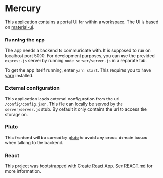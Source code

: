 # Mercury

This application contains a portal UI for within a workspace. The UI is based on 
[material-ui](https://material-ui.com/).

### Running the app
The app needs a backend to communicate with. It is supposed to run on localhost port 5000. For development purposes,
you can use the provided `express.js` server by running `node server/server.js` in a separate tab.

To get the app itself running, enter `yarn start`. This requires you to have [yarn](https://yarnpkg.com/lang/en/) installed.

### External configuration
This application loads external configuration from the url `/config/config.json`. This file can locally be 
served by the `server/server.js` stub. By default it only contains the url to access the storage on.

### Pluto
This frontend will be served by [pluto](https://github.com/fairspace/pluto) to avoid any cross-domain issues when talking to the backend.

### React
This project was bootstrapped with [Create React App](https://github.com/facebookincubator/create-react-app). See [REACT.md](REACT.md) for more information.


